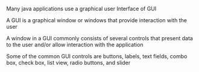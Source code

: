 Many java applications use a graphical user Interface of GUI

A GUI is a graphical window or windows that provide interaction with the user

A window in a GUI commonly consists of several controls that present data to the user and/or allow interaction with the application

Some of the common GUI controls are buttons, labels, text fields, combo box, check box, list view, radio buttons, and slider

